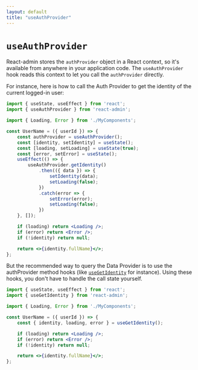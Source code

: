 ```yaml
---
layout: default
title: "useAuthProvider"
---
```


# `useAuthProvider`

React-admin stores the `authProvider` object in a React context, so it's available from anywhere in your application code. The `useAuthProvider` hook reads this context to let you call the `authProvider` directly.

For instance, here is how to call the Auth Provider to get the identity of the current logged-in user:

```jsx
import { useState, useEffect } from 'react';
import { useAuthProvider } from 'react-admin';

import { Loading, Error } from './MyComponents';

const UserName = ({ userId }) => {
    const authProvider = useAuthProvider();
    const [identity, setIdentity] = useState();
    const [loading, setLoading] = useState(true);
    const [error, setError] = useState();
    useEffect(() => {
        useAuthProvider.getIdentity()
            .then(({ data }) => {
                setIdentity(data);
                setLoading(false);
            })
            .catch(error => {
                setError(error);
                setLoading(false);
            })
    }, []);

    if (loading) return <Loading />;
    if (error) return <Error />;
    if (!identity) return null;

    return <>{identity.fullName}</>;
};
```

But the recommended way to query the Data Provider is to use the authProvider method hooks (like [`useGetIdentity`](./useGetIdentity.md) for instance). Using these hooks, you don't have to handle the call state yourself.

```jsx
import { useState, useEffect } from 'react';
import { useGetIdentity } from 'react-admin';

import { Loading, Error } from './MyComponents';

const UserName = ({ userId }) => {
    const { identity, loading, error } = useGetIdentity();

    if (loading) return <Loading />;
    if (error) return <Error />;
    if (!identity) return null;

    return <>{identity.fullName}</>;
};
```
